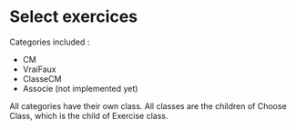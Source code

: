 # Select exercices

Categories included :
- CM
- VraiFaux
- ClasseCM
- Associe (not implemented yet)

All categories have their own class.
All classes are the children of Choose Class, which is the child of Exercise class.
